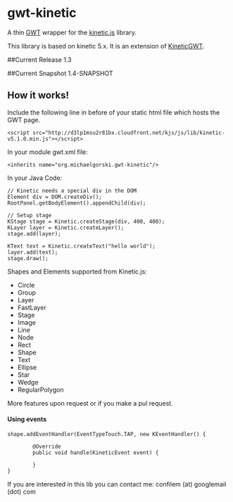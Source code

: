 gwt-kinetic
===========

A thin [GWT](http://www.gwtproject.org/) wrapper for the [kinetic.js](http://www.kineticjs.com/) library.

This library is based on kinetic 5.x. It is an extension of [KineticGWT](https://github.com/neothemachine/KineticGWT).

##Current Release
1.3

##Current Snapshot
1.4-SNAPSHOT

## How it works!


Include the following line in before </head> of your static html file which hosts the GWT page.

    <script src="http://d3lp1msu2r81bx.cloudfront.net/kjs/js/lib/kinetic-v5.1.0.min.js"></script>

In your module gwt.xml file: 

    <inherits name="org.michaelgorski.gwt-kinetic"/>

In your Java Code: 

    // Kinetic needs a special div in the DOM
    Element div = DOM.createDiv();
    RootPanel.getBodyElement().appendChild(div);
    
    // Setup stage
    KStage stage = Kinetic.createStage(div, 400, 400);
    KLayer layer = Kinetic.createLayer();
    stage.add(layer);
    
    KText text = Kinetic.createText("hello world"); 
    layer.add(text);
    stage.draw();
  
  
Shapes and Elements supported from Kinetic.js: 

- Circle
- Group
- Layer
- FastLayer
- Stage
- Image
- Line
- Node
- Rect
- Shape
- Text
- Ellipse
- Star
- Wedge
- RegularPolygon


More features upon request or if you make a pul request. 

#### Using events

    shape.addEventHandler(EventTypeTouch.TAP, new KEventHandler() {
			
			@Override
			public void handle(KineticEvent event) {

            }
    }

If you are interested in this lib you can contact me: confilem (at) googlemail (dot) com
